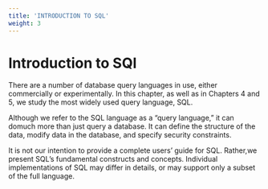 ```yaml
---
title: 'INTRODUCTION TO SQL'
weight: 3
---
```


# Introduction to SQl

There are a number of database query languages in use, either commercially or experimentally. In this chapter, as well as in Chapters 4 and 5, we study the most widely used query language, SQL.

Although we refer to the SQL language as a “query language,” it can domuch more than just query a database. It can define the structure of the data, modify data in the database, and specify security constraints. 

It is not our intention to provide a complete users’ guide for SQL. Rather,we present SQL’s fundamental constructs and concepts. Individual implementations of SQL may differ in details, or may support only a subset of the full language.
